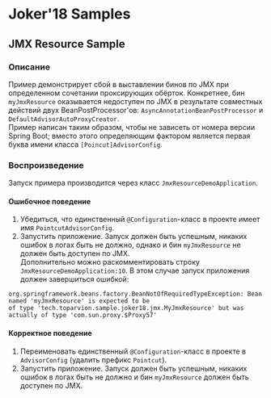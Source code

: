 # Joker'18 Samples
## JMX Resource Sample
### Описание

Пример демонстрирует сбой в выставлении бинов по JMX при определенном сочетании проксирующих обёрток. Конкретнее, бин
 `myJmxResource` оказывается недоступен по JMX в результате совместных действий двух BeanPostProcessor'ов: 
 `AsyncAnnotationBeanPostProcessor` и `DefaultAdvisorAutoProxyCreator`.   
Пример написан таким образом, чтобы не зависеть от номера версии Spring Boot; вместо этого определяющим фактором 
является первая буква имени класса `[Poincut]AdvisorConfig`.

### Воспроизведение
Запуск примера производится через класс `JmxResourceDemoApplication`.

#### Ошибочное поведение

1. Убедиться, что единственный `@Configuration`-класс в проекте имеет имя `PointcutAdvisorConfig`.
2. Запустить приложение. Запуск должен быть успешным, никаких ошибок в логах быть не должно, однако и бин 
`myJmxResource` не должен быть доступен по JMX.  
Дополнительно можно раскомментировать строку `JmxResourceDemoApplication:10`. В этом случае запуск приложения должен 
завершиться ошибкой:
```text
org.springframework.beans.factory.BeanNotOfRequiredTypeException: Bean named 'myJmxResource' is expected to be 
of type 'tech.toparvion.sample.joker18.jmx.MyJmxResource' but was actually of type 'com.sun.proxy.$Proxy57'
``` 
    
#### Корректное поведение

1. Переименовать единственный `@Configuration`-класс в проекте в `AdvisorConfig` (удалить префикс `Pointcut`).
2. Запустить приложение. Запуск должен быть успешным, никаких ошибок в логах быть не должно и бин 
`myJmxResource` должен быть доступен по JMX.
    